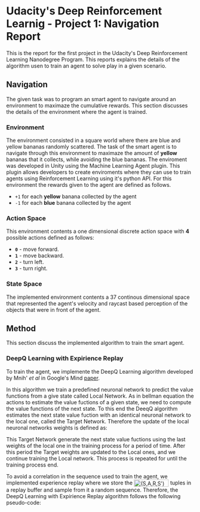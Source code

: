 # Udacity's Deep Reinforcement Learnig - Project 1: Navigation Report

This is the report for the first project in the Udacity's Deep Reinforcement Learning Nanodegree Program. This reports explains the details of the algorithm usen to train an agent to solve play in a given scenario.



## Navigation

The given task was to program an smart agent to navigate around an environment to maximaze the cumulative rewards. This section discusses the details of the environment where the agent is trained.

### Environment

The environment consisted in a square world where there are blue and yellow bananas randomly scattered. The task of the smart agent is to navigate through this environment to maximaze the amount of **yellow** bananas that it collects, while avoiding the blue bananas. The enviroment was developed in Unity using the Machine Learning Agent plugin. This plugin allows developers to create enviroments where they can use to train agents using Reinforcement Learning using it's python API. For this environment the rewards given to the agent are defined as follows.

- `+1` for each **yellow** banana collected by the agent
- `-1` for each **blue** banana collected by the agent

### Action Space

This environment contents a one dimensional discrete action space with **4** possible actions defined as follows: 

- **`0`** - move forward.
- **`1`** - move backward.
- **`2`** - turn left.
- **`3`** - turn right.

### State Space

The implemented environment contents a 37 continous dimensional space that represented the agent's velocity and raycast based perception of the objects that were in front of the agent. 

## Method

This section discuss the implemented algorithm to train the smart agent.

### DeepQ Learning with Expirience Replay

To train the agent, we implemente the DeepQ Learning algorithm developed by Mnih' *et al* in Google's Mind [paper](https://web.stanford.edu/class/psych209/Readings/MnihEtAlHassibis15NatureControlDeepRL.pdf).

In this algorithm we train a predefined neuronal network to predict the value functions from a give state called Local Network. As in bellman equation the actions to estimate the value fuctions of a given state, we need to compute the value functions of the next state. To this end the DeeqQ algorithm estimates the next state value fuction with an identical neuronal network to the local one, called the Target Network. Therefore the update of the local neuronal networks weights is defined as:


This Target Network generate the next state value fuctions using the last weights of the local one in the training process for a period of time. After this period the Target weights are updated to the Local ones, and we continue training the Local network. This process is repeated for until the training process end. 


To avoid a correlation in the sequence used to train the agent, we implemented experience replay where we store the <img src="http://www.sciweavers.org/tex2img.php?eq=%28S%2CA%2CR%2CS%27%29&bc=White&fc=Black&im=jpg&fs=12&ff=arev&edit=0" align="center" border="0" alt="(S,A,R,S')" width="93" height="19" /> tuples in a replay buffer and sample from it a random sequence. Therefore, the DeepQ Learning with Expirience Replay algorithm follows the following pseudo-code:

